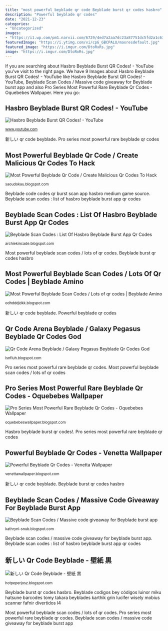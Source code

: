 ```yaml
---
title: "most powerful beyblade qr code Beyblade burst qr codes hasbro"
description: "Powerful beyblade qr codes"
date: "2021-12-23"
categories:
- "Uncategorized"
images:
- "https://i1.wp.com/pm1.narvii.com/6729/4ed7a2aa7dc23a87751dc5fd2a1c63975296f137v2_hq.jpg"
featuredImage: "https://i.ytimg.com/vi/cpG_GBCPALU/maxresdefault.jpg"
featured_image: "https://i.imgur.com/DtoRxRs.jpg"
image: "https://i.imgur.com/DtoRxRs.jpg"
---
```


If you are searching about Hasbro Beyblade Burst QR Codes! - YouTube you've visit to the right page. We have 9 Images about Hasbro Beyblade Burst QR Codes! - YouTube like Hasbro Beyblade Burst QR Codes! - YouTube, Beyblade Scan Codes / Massive code giveaway for Beyblade burst app and also Pro Series Most Powerful Rare Beyblade Qr Codes - Oquebebes Wallpaper. Here you go:

## Hasbro Beyblade Burst QR Codes! - YouTube

![Hasbro Beyblade Burst QR Codes! - YouTube](https://i.ytimg.com/vi/cpG_GBCPALU/maxresdefault.jpg "Beyblade scan codes : list of hasbro beyblade burst app qr codes")

<small>www.youtube.com</small>

新しい qr code beyblade. Pro series most powerful rare beyblade qr codes

## Most Powerful Beyblade Qr Code / Create Malicious Qr Codes To Hack

![Most Powerful Beyblade Qr Code / Create Malicious Qr Codes To Hack](https://beyblade.hasbro.com/images/worldwide/bottom_logo.png "Beyblade codes twitpic leftwings")

<small>saoudokau.blogspot.com</small>

Beyblade code codes qr burst scan app hasbro medium game source. Beyblade scan codes : list of hasbro beyblade burst app qr codes

## Beyblade Scan Codes : List Of Hasbro Beyblade Burst App Qr Codes

![Beyblade Scan Codes : List Of Hasbro Beyblade Burst App Qr Codes](https://i.imgur.com/DtoRxRs.jpg "Pro series most powerful rare beyblade qr codes")

<small>archiekincade.blogspot.com</small>

Most powerful beyblade scan codes / lots of qr codes. Beyblade burst qr codes hasbro

## Most Powerful Beyblade Scan Codes / Lots Of Qr Codes | Beyblade Amino

![Most Powerful Beyblade Scan Codes / Lots of qr codes | Beyblade Amino](https://pm1.narvii.com/6661/cc8e680da0aa31db78a28a131b0dc69378950f87_00.jpg "Pro series most powerful rare beyblade qr codes")

<small>odhdddjdkk.blogspot.com</small>

新しい qr code beyblade. Powerful beyblade qr codes

## Qr Code Arena Beyblade / Galaxy Pegasus Beyblade Qr Codes God

![Qr Code Arena Beyblade / Galaxy Pegasus Beyblade Qr Codes God](https://i1.wp.com/pm1.narvii.com/6729/4ed7a2aa7dc23a87751dc5fd2a1c63975296f137v2_hq.jpg "Beyblade scan codes : list of hasbro beyblade burst app qr codes")

<small>lsnfluh.blogspot.com</small>

Pro series most powerful rare beyblade qr codes. Most powerful beyblade scan codes / lots of qr codes

## Pro Series Most Powerful Rare Beyblade Qr Codes - Oquebebes Wallpaper

![Pro Series Most Powerful Rare Beyblade Qr Codes - Oquebebes Wallpaper](https://i.pinimg.com/originals/80/19/71/8019715bf1ca1e9063fb9bd665bca2e6.jpg "Beyblade burst saoudokau")

<small>oquebebeswallpaper.blogspot.com</small>

Hasbro beyblade burst qr codes!. Pro series most powerful rare beyblade qr codes

## Powerful Beyblade Qr Codes - Venetta Wallpaper

![Powerful Beyblade Qr Codes - Venetta Wallpaper](https://lh3.googleusercontent.com/proxy/ZPzt7gYqJaa3Aw8R-H4zrA9wp4BkGurH1XRBZRXJaRzx0-noZnGbWccl3T5Yj6wrCtq6xIvDCR4T-L_OQHZJQb-QGxid8yHv=w1200-h630-p-k-no-nu "新しい qr code beyblade")

<small>venettawallpaper.blogspot.com</small>

新しい qr code beyblade. Beyblade burst qr codes hasbro

## Beyblade Scan Codes / Massive Code Giveaway For Beyblade Burst App

![Beyblade Scan Codes / Massive code giveaway for Beyblade burst app](https://cdn-images-1.medium.com/max/1600/1*hHHVI_mUXPNDuHwa9yb6Cw.jpeg "Most powerful beyblade scan codes / lots of qr codes")

<small>kathrynl-snub.blogspot.com</small>

Beyblade scan codes / massive code giveaway for beyblade burst app. Beyblade scan codes : list of hasbro beyblade burst app qr codes

## 新しい Qr Code Beyblade - 壁紙 黒

![新しい Qr Code Beyblade - 壁紙 黒](https://miro.medium.com/max/5858/1*hHHVI_mUXPNDuHwa9yb6Cw.jpeg "Beyblade codigos bey códigos luinor miku hatsune barcodes tomy takara beyblades karthik grin lucifer wisely mobius scanner fafnir divertidos l4")

<small>hotpeperjosz.blogspot.com</small>

Beyblade burst qr codes hasbro. Beyblade codigos bey códigos luinor miku hatsune barcodes tomy takara beyblades karthik grin lucifer wisely mobius scanner fafnir divertidos l4

Most powerful beyblade scan codes / lots of qr codes. Pro series most powerful rare beyblade qr codes. Beyblade scan codes / massive code giveaway for beyblade burst app
